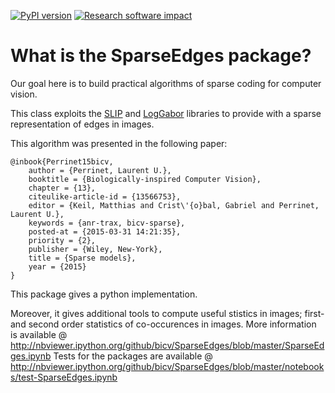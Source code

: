 [![PyPI version](https://badge.fury.io/py/SparseEdges.svg)](https://badge.fury.io/py/SparseEdges)
[![Research software impact](http://depsy.org/api/package/pypi/SparseEdges/badge.svg)](http://depsy.org/package/python/SparseEdges)

What is the SparseEdges package?
================================

Our goal here is to build practical algorithms of sparse coding for computer vision.

This class exploits the [SLIP](https://pythonhosted.org/SLIP/) and [LogGabor](https://pythonhosted.org/LogGabor/) libraries to provide with a sparse representation of edges in images.

This algorithm was presented in the following paper:

~~~~{.bibtex}
@inbook{Perrinet15bicv,
    author = {Perrinet, Laurent U.},
    booktitle = {Biologically-inspired Computer Vision},
    chapter = {13},
    citeulike-article-id = {13566753},
    editor = {Keil, Matthias and Crist\'{o}bal, Gabriel and Perrinet, Laurent U.},
    keywords = {anr-trax, bicv-sparse},
    posted-at = {2015-03-31 14:21:35},
    priority = {2},
    publisher = {Wiley, New-York},
    title = {Sparse models},
    year = {2015}
}
~~~~

This package gives a python implementation.

Moreover, it gives additional tools to compute useful stistics in images; first- and second order statistics of co-occurences in images.
More information is available @ http://nbviewer.ipython.org/github/bicv/SparseEdges/blob/master/SparseEdges.ipynb
Tests for the packages are available @ http://nbviewer.ipython.org/github/bicv/SparseEdges/blob/master/notebooks/test-SparseEdges.ipynb
